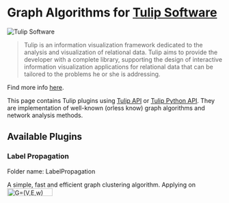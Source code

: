 # Graph Algorithms for [Tulip Software](http://tulip.labri.fr/TulipDrupal/)

![Tulip Software](http://tulip.labri.fr/TulipDrupal/sites/default/files/logo_web.png)

> Tulip is an information visualization framework dedicated to the analysis and visualization of relational data. Tulip aims to provide the developer with a complete library, supporting the design of interactive information visualization applications for relational data that can be tailored to the problems he or she is addressing.

Find more info [here](http://tulip.labri.fr/TulipDrupal/).

This page contains Tulip plugins using [Tulip API](http://tulip.labri.fr/Documentation/current/doxygen/html/index.html) or [Tulip Python API](http://tulip.labri.fr/Documentation/current/tulip-python/html). They are implementation of well-known (orless know) graph algorithms and network analysis methods.

## Available Plugins


### Label Propagation

Folder name: LabelPropagation

A simple, fast and efficient graph clustering algorithm. 
Applying on <img src="http://www.sciweavers.org/tex2img.php?eq=G%3D%28V%2CE%2Cw%29&bc=White&fc=Black&im=jpg&fs=12&ff=arev&edit=0" align="center" border="0" alt="G=(V,E,w)" width="106" height="18" />
